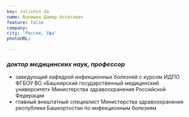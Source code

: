 ```yaml
---
key: valishin_da
name: Валишин Дамир Асхатович 
feature: false
company: 
city: 'Россия, Уфа'
photoURL: 

---
```

### *доктор медицинских наук, профессор*

- заведующий кафедрой инфекционных болезней с курсом ИДПО ФГБОУ ВО «Башкирский государственный медицинский университет» Министерства здравоохранения Российской Федерации
- главный внештатный специалист Министерства здравоохранения республики Башкортостан по инфекционным болезням
